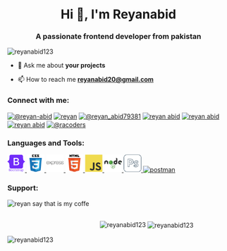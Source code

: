 <h1 align="center">Hi 👋, I'm Reyanabid</h1>
<h3 align="center">A passionate frontend developer from pakistan</h3>

<p align="left"> <img src="https://komarev.com/ghpvc/?username=reyanabid123&label=Profile%20views&color=0e75b6&style=flat" alt="reyanabid123" /> </p>

- 💬 Ask me about **your projects**

- 📫 How to reach me **reyanabid20@gmail.com**

<h3 align="left">Connect with me:</h3>
<p align="left">
<a href="https://codepen.io/@reyan-abid" target="blank"><img align="center" src="https://raw.githubusercontent.com/rahuldkjain/github-profile-readme-generator/master/src/images/icons/Social/codepen.svg" alt="@reyan-abid" height="30" width="40" /></a>
<a href="https://dev.to/reyan" target="blank"><img align="center" src="https://raw.githubusercontent.com/rahuldkjain/github-profile-readme-generator/master/src/images/icons/Social/devto.svg" alt="reyan" height="30" width="40" /></a>
<a href="https://twitter.com/@reyan_abid79381" target="blank"><img align="center" src="https://raw.githubusercontent.com/rahuldkjain/github-profile-readme-generator/master/src/images/icons/Social/twitter.svg" alt="@reyan_abid79381" height="30" width="40" /></a>
<a href="https://linkedin.com/in/reyan abid" target="blank"><img align="center" src="https://raw.githubusercontent.com/rahuldkjain/github-profile-readme-generator/master/src/images/icons/Social/linked-in-alt.svg" alt="reyan abid" height="30" width="40" /></a>
<a href="https://stackoverflow.com/users/reyan abid" target="blank"><img align="center" src="https://raw.githubusercontent.com/rahuldkjain/github-profile-readme-generator/master/src/images/icons/Social/stack-overflow.svg" alt="reyan abid" height="30" width="40" /></a>
<a href="https://fb.com/reyan abid" target="blank"><img align="center" src="https://raw.githubusercontent.com/rahuldkjain/github-profile-readme-generator/master/src/images/icons/Social/facebook.svg" alt="reyan abid" height="30" width="40" /></a>
<a href="https://www.youtube.com/c/@racoders" target="blank"><img align="center" src="https://raw.githubusercontent.com/rahuldkjain/github-profile-readme-generator/master/src/images/icons/Social/youtube.svg" alt="@racoders" height="30" width="40" /></a>
</p>

<h3 align="left">Languages and Tools:</h3>
<p align="left"> <a href="https://getbootstrap.com" target="_blank" rel="noreferrer"> <img src="https://raw.githubusercontent.com/devicons/devicon/master/icons/bootstrap/bootstrap-plain-wordmark.svg" alt="bootstrap" width="40" height="40"/> </a> <a href="https://www.w3schools.com/css/" target="_blank" rel="noreferrer"> <img src="https://raw.githubusercontent.com/devicons/devicon/master/icons/css3/css3-original-wordmark.svg" alt="css3" width="40" height="40"/> </a> <a href="https://expressjs.com" target="_blank" rel="noreferrer"> <img src="https://raw.githubusercontent.com/devicons/devicon/master/icons/express/express-original-wordmark.svg" alt="express" width="40" height="40"/> </a> <a href="https://www.w3.org/html/" target="_blank" rel="noreferrer"> <img src="https://raw.githubusercontent.com/devicons/devicon/master/icons/html5/html5-original-wordmark.svg" alt="html5" width="40" height="40"/> </a> <a href="https://developer.mozilla.org/en-US/docs/Web/JavaScript" target="_blank" rel="noreferrer"> <img src="https://raw.githubusercontent.com/devicons/devicon/master/icons/javascript/javascript-original.svg" alt="javascript" width="40" height="40"/> </a> <a href="https://nodejs.org" target="_blank" rel="noreferrer"> <img src="https://raw.githubusercontent.com/devicons/devicon/master/icons/nodejs/nodejs-original-wordmark.svg" alt="nodejs" width="40" height="40"/> </a> <a href="https://www.photoshop.com/en" target="_blank" rel="noreferrer"> <img src="https://raw.githubusercontent.com/devicons/devicon/master/icons/photoshop/photoshop-line.svg" alt="photoshop" width="40" height="40"/> </a> <a href="https://postman.com" target="_blank" rel="noreferrer"> <img src="https://www.vectorlogo.zone/logos/getpostman/getpostman-icon.svg" alt="postman" width="40" height="40"/> </a> </p>

<h3 align="left">Support:</h3>
<p><a href="https://www.buymeacoffee.com/reyan say that is my coffe"> <img align="left" src="https://cdn.buymeacoffee.com/buttons/v2/default-yellow.png" height="50" width="210" alt="reyan say that is my coffe" /></a></p><br><br>

<p><img align="left" src="https://github-readme-stats.vercel.app/api/top-langs?username=reyanabid123&show_icons=true&locale=en&layout=compact" alt="reyanabid123" /></p>

<p>&nbsp;<img align="center" src="https://github-readme-stats.vercel.app/api?username=reyanabid123&show_icons=true&locale=en" alt="reyanabid123" /></p>

<p><img align="center" src="https://github-readme-streak-stats.herokuapp.com/?user=reyanabid123&" alt="reyanabid123" /></p>
